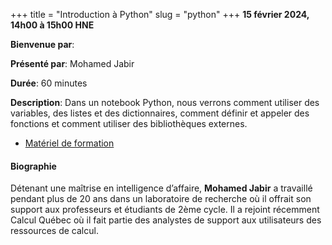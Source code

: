 +++
title = "Introduction à Python"
slug = "python"
+++
**15 février 2024, 14h00 à 15h00 HNE**

**Bienvenue par**: 

**Présenté par**: Mohamed Jabir

**Durée**: 60 minutes

**Description**: Dans un notebook Python, nous verrons comment utiliser des variables, des listes et des
dictionnaires, comment définir et appeler des fonctions et comment utiliser des bibliothèques externes.

* [Matériel de formation](https://swcarpentry.github.io/python-novice-inflammation/)

#### Biographie

Détenant une maîtrise en intelligence d’affaire, **Mohamed Jabir**
a travaillé pendant plus de 20 ans dans un laboratoire de recherche
où il offrait son support aux professeurs et étudiants de 2ème cycle.
Il a rejoint récemment Calcul Québec où il fait partie des
analystes de support aux utilisateurs des ressources de calcul.
